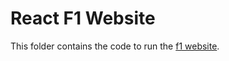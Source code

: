 # React F1 Website

This folder contains the code to run the [f1 website](https://www.gettingintof1.com).

